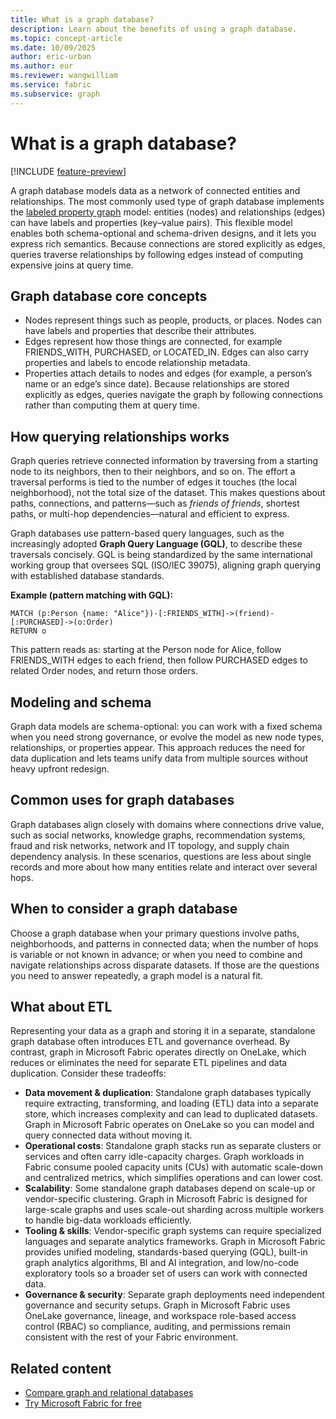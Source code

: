 ```yaml
---
title: What is a graph database?
description: Learn about the benefits of using a graph database.
ms.topic: concept-article
ms.date: 10/09/2025
author: eric-urban
ms.author: eur
ms.reviewer: wangwilliam
ms.service: fabric
ms.subservice: graph
---
```


# What is a graph database?

[!INCLUDE [feature-preview](./includes/feature-preview-note.md)]

A graph database models data as a network of connected entities and relationships. The most commonly used type of graph database implements the [labeled property graph](graph-data-models.md#labeled-property-graph-lpg) model: entities (nodes) and relationships (edges) can have labels and properties (key–value pairs). This flexible model enables both schema-optional and schema-driven designs, and it lets you express rich semantics. Because connections are stored explicitly as edges, queries traverse relationships by following edges instead of computing expensive joins at query time.

## Graph database core concepts

- Nodes represent things such as people, products, or places. Nodes can have labels and properties that describe their attributes.
- Edges represent how those things are connected, for example FRIENDS_WITH, PURCHASED, or LOCATED_IN. Edges can also carry properties and labels to encode relationship metadata.
- Properties attach details to nodes and edges (for example, a person’s name or an edge’s since date). Because relationships are stored explicitly as edges, queries navigate the graph by following connections rather than computing them at query time.

## How querying relationships works

Graph queries retrieve connected information by traversing from a starting node to its neighbors, then to their neighbors, and so on. The effort a traversal performs is tied to the number of edges it touches (the local neighborhood), not the total size of the dataset. This makes questions about paths, connections, and patterns—such as *friends of friends*, shortest paths, or multi-hop dependencies—natural and efficient to express.

Graph databases use pattern-based query languages, such as the increasingly adopted **Graph Query Language (GQL)**, to describe these traversals concisely. GQL is being standardized by the same international working group that oversees SQL (ISO/IEC 39075), aligning graph querying with established database standards.

**Example (pattern matching with GQL):**
```gql
MATCH (p:Person {name: "Alice"})-[:FRIENDS_WITH]->(friend)-[:PURCHASED]->(o:Order)
RETURN o
```

This pattern reads as: starting at the Person node for Alice, follow FRIENDS_WITH edges to each friend, then follow PURCHASED edges to related Order nodes, and return those orders.

## Modeling and schema

Graph data models are schema-optional: you can work with a fixed schema when you need strong governance, or evolve the model as new node types, relationships, or properties appear. This approach reduces the need for data duplication and lets teams unify data from multiple sources without heavy upfront redesign.

## Common uses for graph databases

Graph databases align closely with domains where connections drive value, such as social networks, knowledge graphs, recommendation systems, fraud and risk networks, network and IT topology, and supply chain dependency analysis. In these scenarios, questions are less about single records and more about how many entities relate and interact over several hops.

## When to consider a graph database

Choose a graph database when your primary questions involve paths, neighborhoods, and patterns in connected data; when the number of hops is variable or not known in advance; or when you need to combine and navigate relationships across disparate datasets. If those are the questions you need to answer repeatedly, a graph model is a natural fit.

## What about ETL

Representing your data as a graph and storing it in a separate, standalone graph database often introduces ETL and governance overhead. By contrast, graph in Microsoft Fabric operates directly on OneLake, which reduces or eliminates the need for separate ETL pipelines and data duplication. Consider these tradeoffs:
- **Data movement & duplication**: Standalone graph databases typically require extracting, transforming, and loading (ETL) data into a separate store, which increases complexity and can lead to duplicated datasets. Graph in Microsoft Fabric operates on OneLake so you can model and query connected data without moving it.
- **Operational costs**: Standalone graph stacks run as separate clusters or services and often carry idle-capacity charges. Graph workloads in Fabric consume pooled capacity units (CUs) with automatic scale-down and centralized metrics, which simplifies operations and can lower cost.
- **Scalability**: Some standalone graph databases depend on scale-up or vendor-specific clustering. Graph in Microsoft Fabric is designed for large-scale graphs and uses scale-out sharding across multiple workers to handle big-data workloads efficiently.
- **Tooling & skills**: Vendor-specific graph systems can require specialized languages and separate analytics frameworks. Graph in Microsoft Fabric provides unified modeling, standards-based querying (GQL), built-in graph analytics algorithms, BI and AI integration, and low/no-code exploratory tools so a broader set of users can work with connected data.
- **Governance & security**: Separate graph deployments need independent governance and security setups. Graph in Microsoft Fabric uses OneLake governance, lineage, and workspace role-based access control (RBAC) so compliance, auditing, and permissions remain consistent with the rest of your Fabric environment.

## Related content

- [Compare graph and relational databases](graph-relational-databases.md)
- [Try Microsoft Fabric for free](/fabric/fundamentals/fabric-trial)
